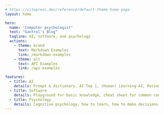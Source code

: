 ```yaml
---
# https://vitepress.dev/reference/default-theme-home-page
layout: home

hero:
  name: "Computer psychologist"
  text: "Gantrol's Blog"
  tagline: AI, software, and psychology
  actions:
    - theme: brand
      text: Markdown Examples
      link: /markdown-examples
    - theme: alt
      text: API Examples
      link: /api-examples

features:
  - title: AI
    details: Prompt & dictionary, AI Top 1, (Human) Learning AI, Personal Views on AI
  - title: Software
    details: Playground for basic knowledge, cheat sheet for common commands, entrepreneurship and employment, whether to create or purchase software...
  - title: Psychology
    details: Cognitive psychology, how to learn, how to make decisions...
---
```



